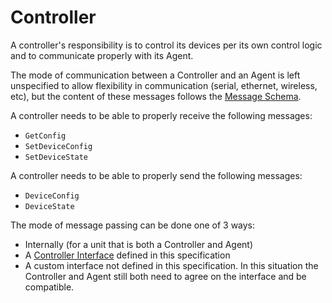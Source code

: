 # Controller

A controller's responsibility is to control its devices per its own control logic and to communicate properly with its Agent.

The mode of communication between a Controller and an Agent is left unspecified to allow flexibility in communication (serial, ethernet, wireless, etc), but the content of these messages follows the [Message Schema](./message_schema.md).

A controller needs to be able to properly receive the following messages:
- `GetConfig`
- `SetDeviceConfig`
- `SetDeviceState`

A controller needs to be able to properly send the following messages:
- `DeviceConfig`
- `DeviceState`

The mode of message passing can be done one of 3 ways:
- Internally (for a unit that is both a Controller and Agent)
- A [Controller Interface](../controller_interfaces/index.md) defined in this specification
- A custom interface not defined in this specification. In this situation the Controller and Agent still both need to agree on the interface and be compatible.